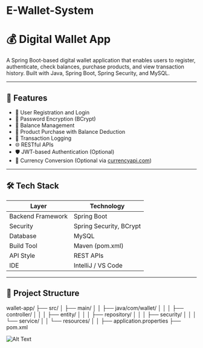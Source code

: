 # E-Wallet-System
# 💰 Digital Wallet App

A Spring Boot-based digital wallet application that enables users to register, authenticate, check balances, purchase products, and view transaction history. Built with Java, Spring Boot, Spring Security, and MySQL.

---

## 🚀 Features

- 👤 User Registration and Login
- 🔐 Password Encryption (BCrypt)
- 💼 Balance Management
- 🛒 Product Purchase with Balance Deduction
- 🧾 Transaction Logging
- 🌐 RESTful APIs
- 🛡️ JWT-based Authentication (Optional)
- 💱 Currency Conversion (Optional via [currencyapi.com](https://currencyapi.com))

---

## 🛠 Tech Stack

| Layer             | Technology                  |
|------------------|-----------------------------|
| Backend Framework| Spring Boot                 |
| Security         | Spring Security, BCrypt     |
| Database         | MySQL                       |
| Build Tool       | Maven (pom.xml)             |
| API Style        | REST APIs                   |
| IDE              | IntelliJ / VS Code          |

---

## 📁 Project Structure

wallet-app/
├── src/
│ ├── main/
│ │ ├── java/com/wallet/
│ │ │ ├── controller/
│ │ │ ├── entity/
│ │ │ ├── repository/
│ │ │ ├── security/
│ │ │ └── service/
│ │ └── resources/
│ │ ├── application.properties
├── pom.xml

![Alt Text](https://github.com/user-attachments/assets/db5cc20b-082c-4c63-ada6-62088ed74e8f)

